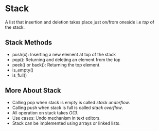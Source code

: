 # Stack
A list that insertion and deletion takes place just on/from oneside i.e _top_ of the stack.

## Stack Methods
+ push(x): Inserting a new element at top of the stack
+ pop(): Returning and deleting an element from the top
+ peek() or back(): Returning the top element.
+ is_empty()
+ is_full()

## More About Stack
+ Calling pop when stack is empty is called _stack underflow_.
+ Calling push when stack is full is called _stack overflow_.
+ All operation on stack takes _O(1)_.
+ Use cases: Undo mechanism in text editors.
+ Stack can be implemented using arrays or linked lists.
